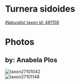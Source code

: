
Turnera sidoides
================
  
[iNaturalist taxon id: 481156](https://www.inaturalist.org/taxa/481156)
# Photos

## by: Anabela Plos
  
![taxon27101042](https://inaturalist-open-data.s3.amazonaws.com/photos/30064008/medium.jpeg)  
![taxon27101148](https://inaturalist-open-data.s3.amazonaws.com/photos/30064132/medium.jpeg)